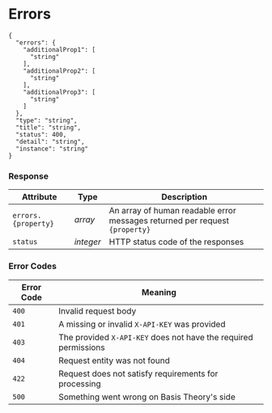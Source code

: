 # Errors

```shell
{
  "errors": {
    "additionalProp1": [
      "string"
    ],
    "additionalProp2": [
      "string"
    ],
    "additionalProp3": [
      "string"
    ]
  },
  "type": "string",
  "title": "string",
  "status": 400,
  "detail": "string",
  "instance": "string"
}
```

### Response

Attribute | Type | Description
--------- | ---- | -----------
`errors.{property}` | *array* | An array of human readable error messages returned per request `{property}`
`status` | *integer* | HTTP status code of the responses

### Error Codes
Error Code | Meaning
---------- | -------
`400` | Invalid request body
`401` | A missing or invalid `X-API-KEY` was provided
`403` | The provided `X-API-KEY` does not have the required permissions
`404` | Request entity was not found
`422` | Request does not satisfy requirements for processing
`500` | Something went wrong on Basis Theory's side

